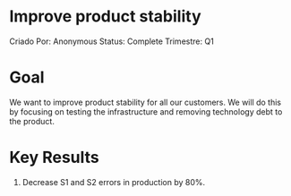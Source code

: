 # Improve product stability

Criado Por: Anonymous
Status: Complete
Trimestre: Q1

# Goal

We want to improve product stability for all our customers. We will do this by focusing on testing the infrastructure and removing technology debt to the product.

# Key Results

1. Decrease S1 and S2 errors in production by 80%.